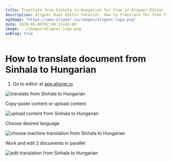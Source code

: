 ```yaml
---
title: Translate from Sinhala to Hungarian for free in Aligner Editor
description: Aligner Dual Editor Tutorial. How to translate for free from Sinhala to Hungarian. Aligner is multilingual document management platform. 
ogImage: "https://www.aligner.io/images/aligner-logo.png"
date: 2020-05-06T07:09:21+03:00
image: ../images/aligner-logo.png
onBlog: true
---
```


# How to translate document from Sinhala to Hungarian

1. Go to editor at [app.aligner.io](https://app.aligner.io "Aligner App web page")

![translate from Sinhala to Hungarian](../aligner-blank-editor.png "translate from Sinhala to Hungarian")

Copy-paste content or upload content

![upload content from Sinhala to Hungarian](../aligner-uploaded-document.png "upload content from Sinhala to Hungarian")

Choose desired language

![choose machine translation from Sinhala to Hungarian](../aligner-language-dropdown.png "choose machine translation from Sinhala to Hungarian")

Work and edit 2 documents in parallel

![edit translation from Sinhala to Hungarian](../aligner-double-sitded-editor.png "edit translation from Sinhala to Hungarian")

